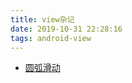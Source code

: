 ```yaml
---
title: view杂记
date: 2019-10-31 22:28:16
tags: android-view
---
```


<!-- more -->
- [圆弧滑动](https://github.com/wuyr/ArcSlidingHelper)
